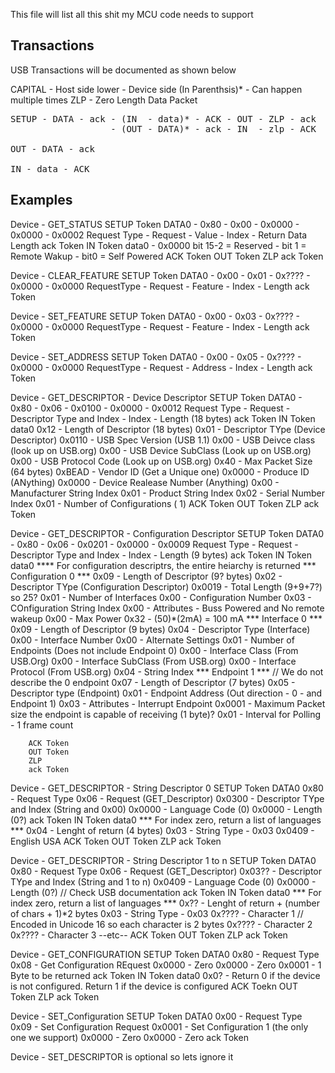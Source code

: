 This file will list all this shit my MCU code needs to support


## Transactions

USB Transactions will be documented as shown below

CAPITAL - Host side
lower - Device side
(In Parenthsis)* - Can happen multiple times
ZLP - Zero Length Data Packet

<pre>
SETUP - DATA - ack - (IN  - data)* - ACK - OUT - ZLP - ack
                   - (OUT - DATA)* - ack - IN  - zlp - ACK

OUT - DATA - ack

IN - data - ACK
</pre>

## Examples

Device - GET_STATUS
	SETUP Token
	DATA0 - 0x80 - 0x00 - 0x0000 - 0x0000 - 0x0002
		Request Type - Request - Value - Index - Return Data Length
	ack Token
	IN Token
	data0 - 0x0000
		bit 15-2 = Reserved - bit 1 = Remote Wakup - bit0 = Self Powered
	ACK Token
	OUT Token
	ZLP
	ack Token
	

Device - CLEAR_FEATURE
	SETUP Token
	DATA0 - 0x00 - 0x01 - 0x???? - 0x0000 - 0x0000
		RequestType - Request - Feature - Index - Length
	ack Token

Device - SET_FEATURE
	SETUP Token
        DATA0 - 0x00 - 0x03 - 0x???? - 0x0000 - 0x0000
                RequestType - Request - Feature - Index - Length
        ack Token

Device - SET_ADDRESS
        SETUP Token
        DATA0 - 0x00 - 0x05 - 0x???? - 0x0000 - 0x0000
                RequestType - Request - Address - Index - Length
        ack Token

Device - GET_DESCRIPTOR - Device Descriptor
        SETUP Token
        DATA0 - 0x80 - 0x06 - 0x0100 - 0x0000 - 0x0012
                Request Type - Request - Descriptor Type and Index - Index - Length (18 bytes)
        ack Token
        IN Token
        data0
		0x12 - Length of Descriptor (18 bytes)
		0x01 - Descriptor TYpe (Device Descriptor)
		0x0110 - USB Spec Version (USB 1.1)
		0x00 - USB Deivce class (look up on USB.org)
		0x00 - USB Device SubClass (Look up on USB.org)
		0x00 - USB Protocol Code (Look up on USB.org)
		0x40 - Max Packet Size (64 bytes)
		0xBEAD - Vendor ID (Get a Unique one)
		0x0000 - Produce ID (ANything)
		0x0000 - Device Realease Number (Anything)
		0x00 - Manufacturer String Index
		0x01 - Product String Index
		0x02 - Serial Number Index
		0x01 - Number of Configurations ( 1)
        ACK Token
        OUT Token
        ZLP
        ack Token

Device - GET_DESCRIPTOR - Configuration Descriptor
        SETUP Token
        DATA0 - 0x80 - 0x06 - 0x0201 - 0x0000 - 0x0009
                Request Type - Request - Descriptor Type and Index - Index - Length (9 bytes)
        ack Token
        IN Token
        data0
		**** For configuration descriptrs, the entire heiarchy is returned
		*** Configuration 0 ***
                0x09 - Length of Descriptor (9? bytes)
                0x02 - Descriptor TYpe (Configuration Descriptor)
		0x0019 - Total Length (9+9+7?) so 25?
                0x01 - Number of Interfaces
		0x00 - Configuration Number
		0x03 - COnfiguration String Index
		0x00 - Attributes - Buss Powered and No remote wakeup
		0x00 - Max Power 0x32 -  (50)*(2mA) = 100 mA
		*** Interface 0 ***
		0x09 - Length of Descriptor (9 bytes)
		0x04 - Descriptor Type (Interface)
		0x00 - Interface Number
		0x00 - Alternate Settings
		0x01 - Number of Endpoints (Does not include Endpoint 0)
		0x00 - Interface Class (From USB.Org)
		0x00 - Interface SubClass (From USB.org)
		0x00 - Interface Protocol (From USB.org)
		0x04 - String Index
		*** Endpoint 1 *** // We do not describe the 0 endpoint
		0x07 - Length of Descriptor (7 bytes)
		0x05 - Descriptor type (Endpoint)
		0x01 - Endpoint Address (Out direction - 0 -  and Endpoint 1)
		0x03 - Attributes - Interrupt Endpoint
		0x0001 - Maximum Packet size the endpoint is capable of receiving (1 byte)? 
		0x01 - Interval for Polling - 1 frame count

        ACK Token
        OUT Token 
        ZLP 
        ack Token

Device - GET_DESCRIPTOR - String Descriptor 0
	SETUP Token
	DATA0
		0x80 - Request Type
		0x06 - Request (GET_Descriptor)
		0x0300 - Descriptor TYpe and Index (String and 0x00)
		0x0000 - Language Code (0)
		0x0000 - Length (0?)
	ack Token
	IN Token
	data0
		*** For index zero, return a list of languages ***
		0x04 - Lenght of return (4 bytes)
		0x03 - String Type - 0x03
		0x0409 - English USA
	ACK Token
	OUT Token
	ZLP
	ack Token

Device - GET_DESCRIPTOR - String Descriptor 1 to n
	SETUP Token
        DATA0
                0x80 - Request Type
                0x06 - Request (GET_Descriptor)
                0x03?? - Descriptor TYpe and Index (String and 1 to n)
                0x0409 - Language Code (0)
                0x0000 - Length (0?) // Check USB documentation
        ack Token
        IN Token
        data0
                *** For index zero, return a list of languages ***
                0x?? - Lenght of return + (number of chars + 1)*2 bytes
                0x03 - String Type - 0x03
                0x???? - Character 1 // Encoded in Unicode 16 so each character is 2 bytes
		0x???? - Character 2
		0x???? - Character 3
		--etc--
        ACK Token
        OUT Token
        ZLP
        ack Token
		 
Device - GET_CONFIGURATION
	SETUP Token
	DATA0
		0x80 - Request Type
		0x08 - Get Configuration REquest
		0x0000 - Zero
		0x0000 - Zero
		0x0001 - 1 Byte to be returned
	ack Token
	IN Token
	data0
		0x0? - Return 0 if the device is not configured.  Return 1 if the device is configured
	ACK Toekn
	OUT Token
	ZLP
	ack Token

Device - SET_Configuration
	SETUP Token
	DATA0
		0x00 - Request Type
		0x09 - Set Configuration Request
		0x0001 - Set Configuration 1 (the only one we support)
		0x0000 - Zero
		0x0000 - Zero
	ack Token

Device - SET_DESCRIPTOR is optional so lets ignore it
